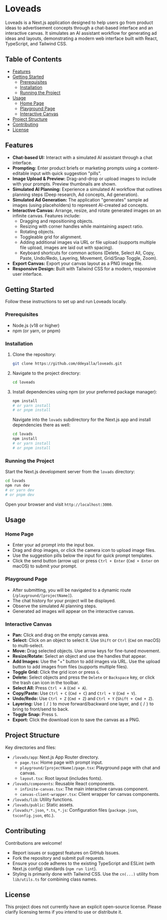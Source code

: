 # Loveads

Loveads is a Next.js application designed to help users go from product ideas to advertisement concepts through a chat-based interface and an interactive canvas. It simulates an AI assistant workflow for generating ad ideas and layouts, demonstrating a modern web interface built with React, TypeScript, and Tailwind CSS.

## Table of Contents

-   [Features](#features)
-   [Getting Started](#getting-started)
    -   [Prerequisites](#prerequisites)
    -   [Installation](#installation)
    -   [Running the Project](#running-the-project)
-   [Usage](#usage)
    -   [Home Page](#home-page)
    -   [Playground Page](#playground-page)
    -   [Interactive Canvas](#interactive-canvas)
-   [Project Structure](#project-structure)
-   [Contributing](#contributing)
-   [License](#license)

## Features

*   **Chat-based UI:** Interact with a simulated AI assistant through a chat interface.
*   **Prompting:** Enter product briefs or marketing prompts using a content-editable input with quick suggestion "pills".
*   **Image Upload & Preview:** Drag-and-drop or upload images to include with your prompts. Preview thumbnails are shown.
*   **Simulated AI Planning:** Experience a simulated AI workflow that outlines planning steps (Deep research, Ad concepts, Ad generation).
*   **Simulated Ad Generation:** The application "generates" sample ad images (using placeholders) to represent AI-created ad concepts.
*   **Interactive Canvas:** Arrange, resize, and rotate generated images on an infinite canvas. Features include:
    *   Dragging and repositioning objects.
    *   Resizing with corner handles while maintaining aspect ratio.
    *   Rotating objects.
    *   Toggleable grid for alignment.
    *   Adding additional images via URL or file upload (supports multiple file upload, images are laid out with spacing).
    *   Keyboard shortcuts for common actions (Delete, Select All, Copy, Paste, Undo/Redo, Layering, Movement, Grid/Snap Toggle, Zoom).
*   **Export Canvas:** Export your canvas layout as a PNG image file.
*   **Responsive Design:** Built with Tailwind CSS for a modern, responsive user interface.

## Getting Started

Follow these instructions to set up and run Loveads locally.

### Prerequisites

*   Node.js (v18 or higher)
*   npm (or yarn, or pnpm)

### Installation

1.  Clone the repository:
    ```bash
    git clone https://github.com/ddeyalla/loveads.git
    ```
2.  Navigate to the project directory:
    ```bash
    cd loveads
    ```
3.  Install dependencies using npm (or your preferred package manager):
    ```bash
    npm install
    # or yarn install
    # or pnpm install
    ```
    Navigate into the `lovads` subdirectory for the Next.js app and install dependencies there as well:
    ```bash
    cd lovads
    npm install
    # or yarn install
    # or pnpm install
    ```

### Running the Project

Start the Next.js development server from the `lovads` directory:

```bash
cd lovads
npm run dev
# or yarn dev
# or pnpm dev
```

Open your browser and visit `http://localhost:3000`.

## Usage

### Home Page

*   Enter your ad prompt into the input box.
*   Drag and drop images, or click the camera icon to upload image files.
*   Use the suggestion pills below the input for quick prompt templates.
*   Click the send button (arrow up) or press `Ctrl + Enter` (`Cmd + Enter` on macOS) to submit your prompt.

### Playground Page

*   After submitting, you will be navigated to a dynamic route (`/playground/[projectName]`).
*   The chat history for your project will be displayed.
*   Observe the simulated AI planning steps.
*   Generated ad images will appear on the interactive canvas.

### Interactive Canvas

*   **Pan:** Click and drag on the empty canvas area.
*   **Select:** Click on an object to select it. Use `Shift` or `Ctrl` (`Cmd` on macOS) to multi-select.
*   **Move:** Drag selected objects. Use arrow keys for fine-tuned movement.
*   **Resize/Rotate:** Select an object and use the handles that appear.
*   **Add Images:** Use the "+" button to add images via URL. Use the upload button to add images from files (supports multiple files).
*   **Toggle Grid:** Click the grid icon or press `G`.
*   **Delete:** Select objects and press the `Delete` or `Backspace` key, or click the trash can icon in the toolbar.
*   **Select All:** Press `Ctrl + A` (`Cmd + A`).
*   **Copy/Paste:** Use `Ctrl + C` (`Cmd + C`) and `Ctrl + V` (`Cmd + V`).
*   **Undo/Redo:** Use `Ctrl + Z` (`Cmd + Z`) and `Ctrl + Y` (`Shift + Cmd + Z`).
*   **Layering:** Use `[` / `]` to move forward/backward one layer, and `{` / `}` to bring to front/send to back.
*   **Toggle Snap:** Press `S`.
*   **Export:** Click the download icon to save the canvas as a PNG.

## Project Structure

Key directories and files:

*   `/lovads/app`: Next.js App Router directory.
    *   `page.tsx`: Home page with prompt input.
    *   `playground/[projectName]/page.tsx`: Playground page with chat and canvas.
    *   `layout.tsx`: Root layout (includes fonts).
*   `/lovads/components`: Reusable React components.
    *   `infinite-canvas.tsx`: The main interactive canvas component.
    *   `canvas-client-wrapper.tsx`: Client wrapper for canvas components.
*   `/lovads/lib`: Utility functions.
*   `/lovads/public`: Static assets.
*   `/lovads/*.json`, `*.ts`, `*.js`: Configuration files (`package.json`, `tsconfig.json`, etc.).

## Contributing

Contributions are welcome!

*   Report issues or suggest features on GitHub Issues.
*   Fork the repository and submit pull requests.
*   Ensure your code adheres to the existing TypeScript and ESLint (with Next.js config) standards (`npm run lint`).
*   Styling is primarily done with Tailwind CSS. Use the `cn(...)` utility from `lib/utils.ts` for combining class names.

## License

This project does not currently have an explicit open-source license. Please clarify licensing terms if you intend to use or distribute it.